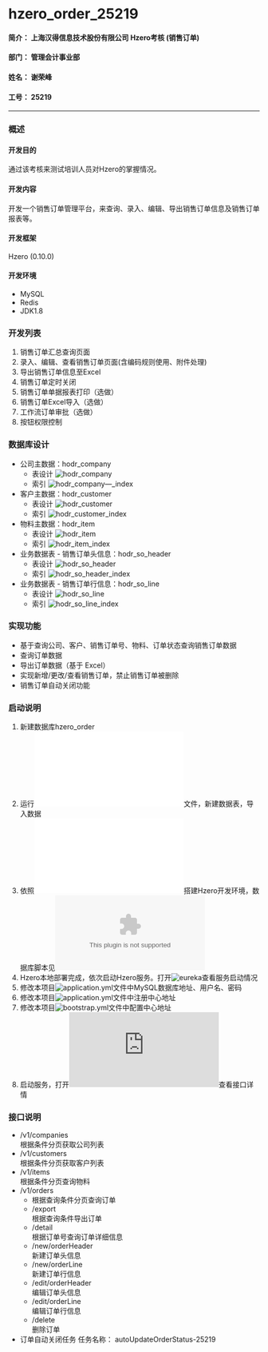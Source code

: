 # hzero_order_25219
#### 简介： 上海汉得信息技术股份有限公司 Hzero考核 (销售订单)
#### 部门： 管理会计事业部
#### 姓名： 谢荣峰
#### 工号： 25219
***
### 概述
#### 开发目的
通过该考核来测试培训人员对Hzero的掌握情况。
#### 开发内容
开发一个销售订单管理平台，来查询、录入、编辑、导出销售订单信息及销售订单报表等。
#### 开发框架
Hzero (0.10.0)
#### 开发环境
* MySQL
* Redis
* JDK1.8
### 开发列表
1. 销售订单汇总查询页面
2. 录入、编辑、查看销售订单页面(含编码规则使用、附件处理)
3. 导出销售订单信息至Excel
4. 销售订单定时关闭
5. 销售订单单据报表打印（选做）
6. 销售订单Excel导入（选做）
7. 工作流订单审批（选做）
8. 按钮权限控制
### 数据库设计 
* 公司主数据：hodr_company
    * 表设计
    ![hodr_company](/img/hodr_company.png)
    * 索引
    ![hodr_company—_index](/img/hodr_company_index.png)
* 客户主数据：hodr_customer
    * 表设计
    ![hodr_customer](/img/hodr_customer.png)
    * 索引
    ![hodr_customer_index](/img/hodr_customer_index.png)
* 物料主数据：hodr_item
    * 表设计
    ![hodr_item](/img/hodr_item.png)
    * 索引
    ![hodr_item_index](/img/hodr_item_index.png)
* 业务数据表 - 销售订单头信息：hodr_so_header
    * 表设计
    ![hodr_so_header](/img/hodr_so_header.png)
    * 索引
    ![hodr_so_header_index](/img/hodr_so_header_index.png)
* 业务数据表 - 销售订单行信息：hodr_so_line
    * 表设计
    ![hodr_so_line](/img/hodr_so_line.png)
    * 索引
    ![hodr_so_line_index](/img/hodr_so_line_index.png)
### 实现功能
* 基于查询公司、客户、销售订单号、物料、订单状态查询销售订单数据
* 查询订单数据
* 导出订单数据（基于 Excel）
* 实现新增/更改/查看销售订单，禁止销售订单被删除
* 销售订单自动关闭功能
### 启动说明
1. 新建数据库hzero_order
2. 运行![hzero_order.sql](hzero_order.sql)文件，新建数据表，导入数据
3. 依照![Hzero本地部署说明](hzero_starter/hzero_starter.pdf)搭建Hzero开发环境，数据库脚本见![Hzero本地部署数据库](/hzero_starter/hzero_resource.zip)
4. Hzero本地部署完成，依次启动Hzero服务。打开![eureka](http://dev.hzero.org:8000/)查看服务启动情况
5. 修改本项目![application.yml](/src/main/resources/application.yml)文件中MySQL数据库地址、用户名、密码
6. 修改本项目![application.yml](/src/main/resources/application.yml)文件中注册中心地址
7. 修改本项目![bootstrap.yml](/src/main/resources/bootstrap.yml)文件中配置中心地址
8. 启动服务，打开![Swagger](http://dev.hzero.org:8080/swagger/swagger-ui.html)查看接口详情
### 接口说明
* /v1/companies  
根据条件分页获取公司列表
* /v1/customers  
根据条件分页获取客户列表
* /v1/items  
根据条件分页查询物料
* /v1/orders  
   * 根据查询条件分页查询订单
   * /export  
   根据查询条件导出订单
   * /detail  
   根据订单号查询订单详细信息
   * /new/orderHeader  
   新建订单头信息  
   * /new/orderLine  
   新建订单行信息  
   * /edit/orderHeader  
   编辑订单头信息  
   * /edit/orderLine  
   编辑订单行信息  
   * /delete  
   删除订单
* 订单自动关闭任务
任务名称： autoUpdateOrderStatus-25219


